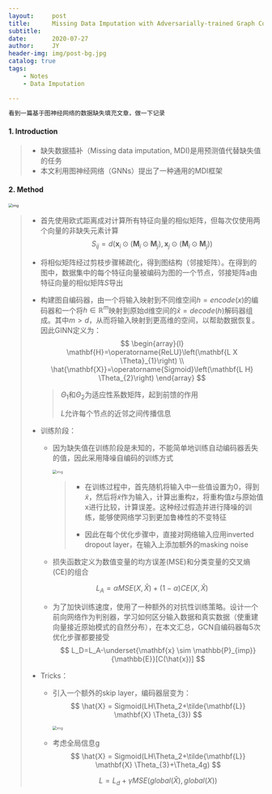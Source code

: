 ```yaml
---
layout:     post
title:      Missing Data Imputation with Adversarially-trained Graph Convolutional Networks
subtitle:   
date:       2020-07-27
author:     JY
header-img: img/post-bg.jpg
catalog: true
tags:
    - Notes
	- Data Imputation

---
```


```markdown
看到一篇基于图神经网络的数据缺失填充文章，做一下记录
```



#### 1. Introduction

> - 缺失数据插补（Missing data imputation, MDI)是用预测值代替缺失值的任务
> - 本文利用图神经网络（GNNs）提出了一种通用的MDI框架



#### 2. Method

<img src="https://github.com/ZJU-CVs/zju-cvs.github.io/raw/master/img/notes/11.png" alt="img" style="zoom:50%;" />

> - 首先使用欧式距离成对计算所有特征向量的相似矩阵，但每次仅使用两个向量的非缺失元素计算
>   $$
>   S_{i j}=d\left(\mathbf{x}_{i} \odot\left(\mathbf{M}_{i} \odot \mathbf{M}_{j}\right), \mathbf{x}_{j} \odot\left(\mathbf{M}_{i} \odot \mathbf{M}_{j}\right)\right)
>   $$
>
> - 将相似矩阵经过剪枝步骤稀疏化，得到图结构（邻接矩阵）。在得到的图中，数据集中的每个特征向量被编码为图的一个节点，邻接矩阵a由特征向量的相似矩阵$S$导出
>
> - 构建图自编码器，由一个将输入映射到不同维空间$h=encode(x)$的编码器和一个将$h\in \mathbb{R}^m$映射到原始d维空间的$\hat{x}=decode(h)$解码器组成。其中$m>d$，从而将输入映射到更高维的空间，以帮助数据恢复。因此GINN定义为：
>   $$
>   \begin{array}{l}
>   \mathbf{H}=\operatorname{ReLU}\left(\mathbf{L X \Theta}_{1}\right) \\
>   \hat{\mathbf{X}}=\operatorname{Sigmoid}\left(\mathbf{L H} \Theta_{2}\right)
>   \end{array}
>   $$
>
>   > $\Theta_1$和$\Theta_2$为适应性系数矩阵，起到前馈的作用
>   >
>   > $L$允许每个节点的近邻之间传播信息
>
> - 训练阶段：
>
>   - 因为缺失值在训练阶段是未知的，不能简单地训练自动编码器丢失的值，因此采用降噪自编码的训练方式
>
>     <img src="https://github.com/ZJU-CVs/zju-cvs.github.io/raw/master/img/notes/13.png" alt="img" style="zoom:50%;" />
>
>     > - 在训练过程中，首先随机将输入中一些值设置为0，得到$\tilde{x}$，然后将$\tilde{x}$作为输入，计算出重构z，将重构值z与原始值x进行比较，计算误差。这种经过假造并进行降噪的训练，能够使网络学习到更加鲁棒性的不变特征
>     >
>     > - 因此在每个优化步骤中，直接对网络输入应用inverted dropout layer，在输入上添加额外的masking noise
>
>   - 损失函数定义为数值变量的均方误差(MSE)和分类变量的交叉熵(CE)的组合
>
>   $$
>   L_A=\alpha MSE(X,\hat{X})+(1-\alpha)CE(X,\hat{X})
>   $$
>
>   - 为了加快训练速度，使用了一种额外的对抗性训练策略。设计一个前向网络作为判别器，学习如何区分输入数据和真实数据（使重建向量接近原始模式的自然分布），在本文汇总，GCN自编码器每5次优化步骤都要接受
>     $$
>     L_D=L_A-\underset{\mathbf{x} \sim \mathbb{P}_{imp}}{\mathbb{E}}[C(\hat{x})]
>     $$
>
> - Tricks：
>
>   - 引入一个额外的skip layer，编码器层变为：
>     $$
>     \hat{X} = Sigmoid(LH\Theta_2+\tilde{\mathbf{L}} \mathbf{X} \Theta_{3})
>     $$
>     
>
>     <img src="https://github.com/ZJU-CVs/zju-cvs.github.io/raw/master/img/notes/12.png" alt="img" style="zoom:50%;" />
>
>   - 考虑全局信息g
>     $$
>     \hat{X} = Sigmoid(LH\Theta_2+\tilde{\mathbf{L}} \mathbf{X} \Theta_{3}+\Theta_4g)
>     $$
>
>     $$
>     L=L_d+\gamma MSE(global(\hat{X}),global(X))
>     $$
>
>     



